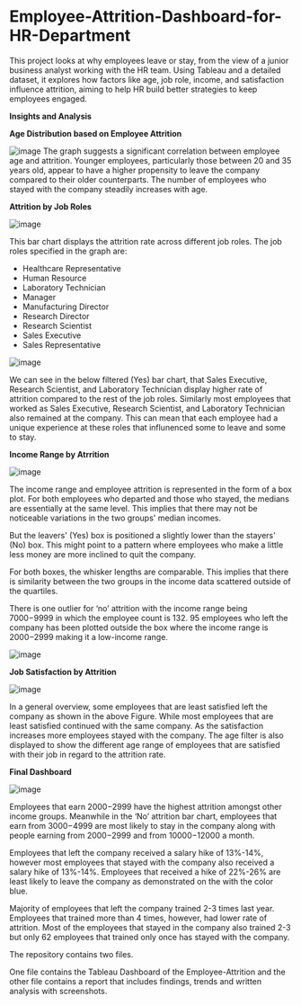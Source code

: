 # Employee-Attrition-Dashboard-for-HR-Department
This project looks at why employees leave or stay, from the view of a junior business analyst working with the HR team. Using Tableau and a detailed dataset, it explores how factors like age, job role, income, and satisfaction influence attrition, aiming to help HR build better strategies to keep employees engaged.

**Insights and Analysis**

**Age Distribution based on Employee Attrition**

![image](https://github.com/user-attachments/assets/3b33cefb-8888-4250-aede-c1a8836d16ad)
The graph suggests a significant correlation between employee age and attrition. Younger employees, particularly those between 20 and 35 years old, appear to have a higher propensity to leave the company compared to their older counterparts. The number of employees who stayed with the company steadily increases with age.


**Attrition by Job Roles**

![image](https://github.com/user-attachments/assets/7947e5ec-e02b-42d1-a958-100d0b4e26ef)

This bar chart displays the attrition rate across different job roles. The job roles specified in the graph are: 
-	Healthcare Representative 
-	Human Resource 
-	Laboratory Technician 
-	Manager 
-	Manufacturing Director 
-	Research Director 
-	Research Scientist 
-	Sales Executive
-	Sales Representative 

![image](https://github.com/user-attachments/assets/ca6ca200-f123-4344-a4e8-24dc71f1d8db)

We can see in the below filtered (Yes) bar chart, that Sales Executive, Research Scientist, and Laboratory Technician display higher rate of attrition compared to the rest of the job roles.
Similarly most employees that worked as Sales Executive, Research Scientist, and Laboratory Technician also remained at the company. This can mean that each employee had a unique experience at these roles that influnenced some to leave and some to stay. 

**Income Range by Atrrition**

![image](https://github.com/user-attachments/assets/ae93c377-66a7-48f2-96a7-d97647ae8db5)

The income range and employee attrition is represented in the form of a box plot. 
For both employees who departed and those who stayed, the medians are essentially at the same level. This implies that there may not be noticeable variations in the two groups' median incomes.

But the leavers' (Yes) box is positioned a slightly lower than the stayers' (No) box. This might point to a pattern where employees who make a little less money are more inclined to quit the company.

For both boxes, the whisker lengths are comparable. This implies that there is similarity between the two groups in the income data scattered outside of the quartiles.

There is one outlier for ‘no’ attrition with the income range being $7000-$9999 in which the employee count is 132. 95 employees who left the company has been plotted outside the box where the income range is $2000-$2999 making it a low-income range.

![image](https://github.com/user-attachments/assets/527ce797-88d1-4858-b5c2-5b0f6582f9c3)


**Job Satisfaction by Attrition**

![image](https://github.com/user-attachments/assets/53a9c236-892d-4efe-a624-996fe986d90b)

In a general overview, some employees that are least satisfied left the company as shown in the above Figure. While most employees that are least satisfied continued with the same company. As the satisfaction increases more employees stayed with the company. The age filter is also displayed to show the different age range of employees that are satisfied with their job in regard to the attrition rate. 

**Final Dashboard**

![image](https://github.com/user-attachments/assets/9c5ae02a-8fc2-405d-85ba-7ea0698157e3)

Employees that earn $2000-$2999 have the highest attrition amongst other income groups. Meanwhile in the ‘No’ attrition bar chart, employees that earn from $3000-$4999 are most likely to stay in the company along with people earning from $2000-$2999 and from $10000-$12000 a month. 

Employees that left the company received a salary hike of 13%-14%, however most employees that stayed with the company also received a salary hike of 13%-14%. 
Employees that received a hike of 22%-26% are least likely to leave the company as demonstrated on the with the color blue.  

Majority of employees that left the company trained 2-3 times last year. Employees that trained more than 4 times, however, had lower rate of attrition. 
Most of the employees that stayed in the company also trained 2-3 but only 62 employees that trained only once has stayed with the company. 



The repository contains two files.

One file contains the Tableau Dashboard of the Employee-Attrition and the other file contains a report that includes findings, trends and written analysis with screenshots.


